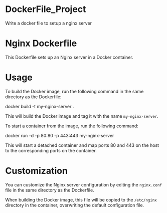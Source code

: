 # DockerFile_Project

Write a docker file to setup a nginx server

# Nginx Dockerfile

This Dockerfile sets up an Nginx server in a Docker container.

# Usage

To build the Docker image, run the following command in the same directory as the Dockerfile:

docker build -t my-nginx-server .

This will build the Docker image and tag it with the name `my-nginx-server`.

To start a container from the image, run the following command:

docker run -d -p 80:80 -p 443:443 my-nginx-server

This will start a detached container and map ports 80 and 443 on the host to the corresponding ports on the container.

# Customization

You can customize the Nginx server configuration by editing the `nginx.conf` file in the same directory as the Dockerfile. 

When building the Docker image, this file will be copied to the `/etc/nginx` directory in the container, overwriting the default configuration file.
